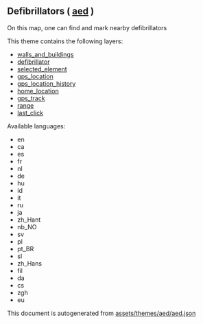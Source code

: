 [//]: # (WARNING: this file is automatically generated. Please find the sources at the bottom and edit those sources)

 Defibrillators ( [aed](https://mapcomplete.org/aed) ) 
-------------------------------------------------------



On this map, one can find and mark nearby defibrillators

This theme contains the following layers:



  - [walls_and_buildings](../Layers/walls_and_buildings.md)
  - [defibrillator](../Layers/defibrillator.md)
  - [selected_element](../Layers/selected_element.md)
  - [gps_location](../Layers/gps_location.md)
  - [gps_location_history](../Layers/gps_location_history.md)
  - [home_location](../Layers/home_location.md)
  - [gps_track](../Layers/gps_track.md)
  - [range](../Layers/range.md)
  - [last_click](../Layers/last_click.md)


Available languages:



  - en
  - ca
  - es
  - fr
  - nl
  - de
  - hu
  - id
  - it
  - ru
  - ja
  - zh_Hant
  - nb_NO
  - sv
  - pl
  - pt_BR
  - sl
  - zh_Hans
  - fil
  - da
  - cs
  - zgh
  - eu
 

This document is autogenerated from [assets/themes/aed/aed.json](https://github.com/pietervdvn/MapComplete/blob/develop/assets/themes/aed/aed.json)
